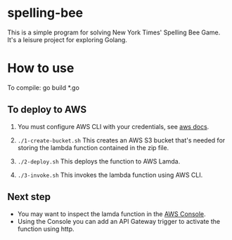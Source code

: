 # spelling-bee
This is a simple program for solving New York Times' Spelling Bee Game. It's a leisure project for exploring Golang. 

# How to use

To compile: go build *.go

## To deploy to AWS
1. You must configure AWS CLI with your credentials, see [aws docs](https://docs.aws.amazon.com/cli/latest/userguide/cli-chap-configure.html).
1. `./1-create-bucket.sh`
This creates an AWS S3 bucket that's needed for storing the lambda function contained in the zip file.

1. `./2-deploy.sh`
This deploys the function to AWS Lamda.

1. `./3-invoke.sh`
This invokes the lambda function using AWS CLI.

## Next step
- You may want to inspect the lamda function in the [AWS Console](https://aws.amazon.com/console). 
- Using the Console you can add an API Gateway trigger to activate the function using http.



